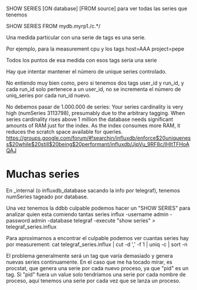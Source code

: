 SHOW SERIES [ON database] [FROM source]
para ver todas las series que tenemos

SHOW SERIES FROM mydb.myrp1./c.*/


Una medida particular con una serie de tags es una serie.

Por ejemplo, para la measurement cpu y los tags
host=AAA
project=pepe

Todos los puntos de esa medida con esos tags seria una serie

Hay que intentar mantener el número de unique series controlado.

No entiendo muy bien como, pero si tenemos dos tags
user_id y run_id, y cada run_id solo pertenece a un user_id, no se incrementa el número de uniq_series por cada run_id nuevo.


No debemos pasar de 1.000.000 de series:
Your series cardinality is very high (numSeries 3113798), presumably due to the arbitrary tagging. When series cardinality rises above 1 million the database needs significant amounts of RAM just for the index. As the index consumes more RAM, it reduces the scratch space available for queries.
https://groups.google.com/forum/#!searchin/influxdb/enforce$20uniqueness$20while$20still$20being$20performant/influxdb/JjpVu_9RF8c/lHItTFHoAQAJ


# Muchas series
En _internal (o influxdb_database sacando la info por telegraf), tenemos numSeries tageado por database.

Una vez tenemos la ddbb culpable podemos hacer un "SHOW SERIES" para analizar quien esta comiendo tantas series
influx -username admin -password admin -database telegraf -execute "show series" > telegraf_series.influx

Para aproximarnos a encontrar el culpable podemos ver cuantas series hay por measurement:
cat telegraf_series.influx | cut -d ',' -f 1 | uniq -c | sort -n

El problema generalmente será un tag que varía demasiado y genera nuevas series continuamente.
En el caso que me ha tocado mirar, es procstat, que genera una serie por cada nuevo proceso, ya que "pid" es un tag.
Si "pid" fuera un value solo tendríamos una serie por cada nombre de proceso, aquí tenemos una serie por cada vez que se lanza un proceso.
